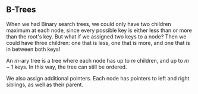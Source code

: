 ## B-Trees

When we had Binary search trees, we could only have two children maximum at each node, since every possible key is either less than or more than the root's key. But what if we assigned two keys to a node? Then we could have three children: one that is less, one that is more, and one that is in between both keys!

An $m$-ary tree is a tree where each node has up to $m$ children, and up to $m-1$ keys. In this way, the tree can still be ordered.

We also assign additional pointers. Each node has pointers to left and right siblings, as well as their parent.

